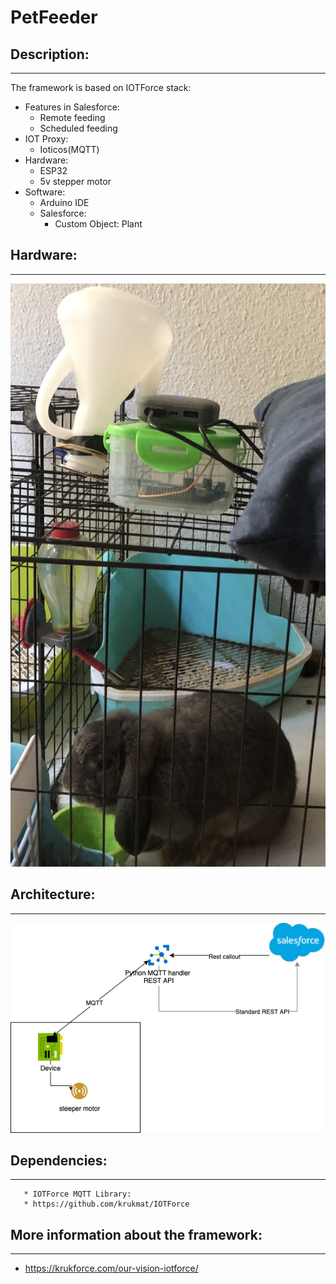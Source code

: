 # PetFeeder
## Description: 
-------------------
The framework is based on IOTForce stack:
* Features in Salesforce:
    * Remote feeding
    * Scheduled feeding
* IOT Proxy:
    * Ioticos(MQTT)
*  Hardware:
    * ESP32
    * 5v stepper motor
* Software:         
    * Arduino IDE
    * Salesforce:
         * Custom Object: Plant
## Hardware:
-------------------
![Hardware](https://github.com/krukmat/IOTForce/blob/cfc5ae6c94ff15d399509b71e9bdfd4b1028ae71/images/pet_feeder2.jpg)
## Architecture:
-------------------
![schematics](https://github.com/krukmat/PetFeeder/blob/fc20316cbeb6c70a58e8dfbb0077d1ce6ff9302a/FinalDiagram.png)
## Dependencies:
----------------------
       * IOTForce MQTT Library: 
       * https://github.com/krukmat/IOTForce
## More information about the framework: 
-------------------------------------------------------
* https://krukforce.com/our-vision-iotforce/
